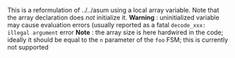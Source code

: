 This is a reformulation of ../../asum using a local array variable.
Note that the array declaration does _not_ initialize it.
**Warning** : uninitialized variable may cause evaluation errors (usually reported as a fatal
`decode_xxx: illegal argument` error
**Note** : the array size is here hardwired in the code; ideally it should be equal to the `n`
parameter of the `foo` FSM; this is currently not supported
